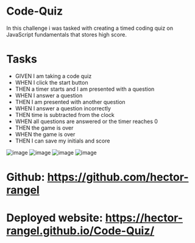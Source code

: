 # Code-Quiz
In this challenge i was tasked with creating a timed coding quiz on JavaScript fundamentals that stores high score.

# Tasks

- GIVEN I am taking a code quiz
- WHEN I click the start button
- THEN a timer starts and I am presented with a question
- WHEN I answer a question
- THEN I am presented with another question
- WHEN I answer a question incorrectly
- THEN time is subtracted from the clock
- WHEN all questions are answered or the timer reaches 0
- THEN the game is over
- WHEN the game is over
- THEN I can save my initials and score

![image](https://user-images.githubusercontent.com/79381847/115161651-898fab80-a064-11eb-97c2-941ecd2c0819.png)
![image](https://user-images.githubusercontent.com/79381847/115161662-96140400-a064-11eb-8938-ec832ede3dd2.png)
![image](https://user-images.githubusercontent.com/79381847/115161675-a4fab680-a064-11eb-958f-78e5072b3bbd.png)
![image](https://user-images.githubusercontent.com/79381847/115161687-b3e16900-a064-11eb-93ba-702d6987cdcd.png)

# Github: https://github.com/hector-rangel
# Deployed website: https://hector-rangel.github.io/Code-Quiz/